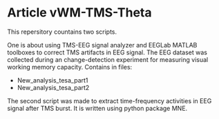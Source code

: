 # Article vWM-TMS-Theta

This repersitory countains two scripts. 

One is about using TMS-EEG signal analyzer and EEGLab MATLAB toolboxes to correct TMS artifacts in EEG signal. The EEG dataset was collected during an change-detection experiment for measuring visual working memory capacity. Contains in files:
- New_analysis_tesa_part1
- New_analysis_tesa_part2

The second script was made to extract time-frequency activities in EEG signal after TMS burst. It is written using python package MNE.

